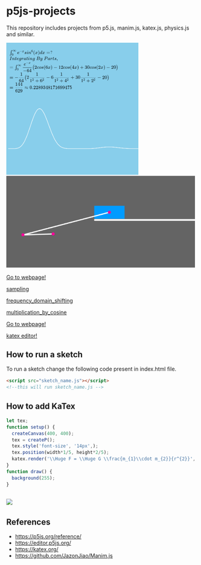 # p5js-projects
This repository includes projects from p5.js, manim.js, katex.js, physics.js and similar.

<img src="images/integral_example.gif" width="350" />
<img src="images/crank_shaft.gif" width="500" /> 


[Go to webpage!](https://two-ticks.github.io/p5js-projects/) 

[sampling](https://two-ticks.github.io/p5js-projects/sampling)

[frequency_domain_shifting](https://two-ticks.github.io/p5js-projects/frequency_domain_shifting)

[multiplication_by_cosine](https://two-ticks.github.io/p5js-projects/multiplication_by_cosine)

[Go to webpage!](https://two-ticks.github.io/p5js-projects/)

[katex editor!](https://two-ticks.github.io/p5js-projects/katex-editor.html) 
## How to run a sketch
To run a sketch change the following code present in index.html file.
``` html
<script src="sketch_name.js"></script> 
<!--this will run sketch_name.js -->
```
## How to add KaTex
```javascript
let tex;
function setup() {
  createCanvas(400, 400);                 
  tex = createP(); 
  tex.style('font-size', '14px',);                                                 //font-size
  tex.position(width*1/5, height*2/5);                                             //position
  katex.render('\\Huge F = \\Huge G \\frac{m_{1}\\cdot m_{2}}{r^{2}}', tex.elt);   //KaTex script 
}
function draw() {  
  background(255);  
}
 
```
<img src="images/katex_example.jpg" width="150" />

## References

* https://p5js.org/reference/
* https://editor.p5js.org/
* https://katex.org/
* https://github.com/JazonJiao/Manim.js

